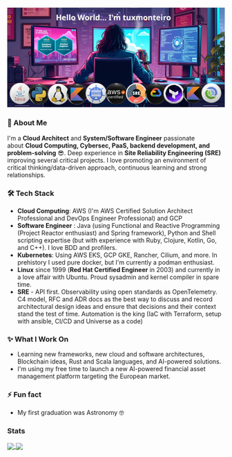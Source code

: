 ![welcome](assets/banner.png)


### 🗿 About Me  

I'm a **Cloud Architect** and **System/Software Engineer** passionate about **Cloud Computing, Cybersec, PaaS, backend development, and problem-solving** 😎. Deep experience in **Site Reliability Engineering (SRE)** improving several critical projects.
I love promoting an environment of critical thinking/data-driven approach, continuous learning and strong relationships.

### 🛠️ Tech Stack

- **Cloud Computing**: AWS (I'm AWS Certified Solution Architect Professional and DevOps Engineer Professional) and GCP
- **Software Engineer** : Java (using Functional and Reactive Programming (Project Reactor enthusiast) and Spring framework), Python and Shell scripting expertise (but with experience with Ruby, Clojure, Kotlin, Go, and C++). I love BDD and profilers.
- **Kubernetes**: Using AWS EKS, GCP GKE, Rancher, Cilium, and more. In prehistory I used pure docker, but I'm currently a podman enthusiast.
- **Linux** since 1999 (**Red Hat Certified Engineer** in 2003) and currently in a love affair with Ubuntu. Proud sysadmin and kernel compiler in spare time.
- **SRE** - API first. Observability using open standards as OpenTelemetry. C4 model, RFC and ADR docs as the best way to discuss and record architectural design ideas and ensure that decisions and their context stand the test of time. Automation is the king (IaC with Terraform, setup with ansible, CI/CD and Universe as a code)

### ✨ What I Work On

- Learning new frameworks, new cloud and software architectures, Blockchain ideas, Rust and Scala languages, and AI-powered solutions.
- I'm using my free time to launch a new AI-powered financial asset management platform targeting the European market.

### ⚡ Fun fact

- My first graduation was Astronomy 🤓

### Stats

<a href="https://github.com/tuxmonteiro">
  <img height=160 align="center" src="https://github-readme-stats.vercel.app/api?username=tuxmonteiro&hide=star,contribs&show_icons=true&theme=slateorange&include_all_commits=true&rank_icon=percentile&number_format=long&card_width=320" />
</a>
<a href="https://github.com/tuxmonteiro">
  <img height=160 align="center" src="https://github-readme-stats.vercel.app/api/top-langs/?username=tuxmonteiro&show_icons=true&theme=slateorange&layout=donut&count_private=true&hide=javascript,html,PHP,ruby,Makefile,Dockerfile,ocaml,groovy,css" />
</a>

